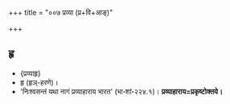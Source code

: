 +++
title = "००७ प्रव्या (प्र+वि+आङ्)"

+++

## हृ
- {प्रव्याहृ}
- हृ (हृञ्-हरणे)।
- 'निःश्वसन्तं यथा नागं प्रव्याहाराय भारत' (भा॰शां॰२२४.१)। **प्रव्याहाराय=प्रकृष्टोक्तये।** 

